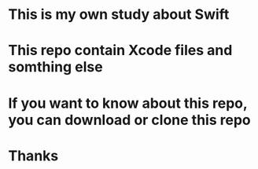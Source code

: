# This is my own study about Swift
# This repo contain Xcode files and somthing else
# If you want to know about this repo, you can download or clone this repo
# Thanks
